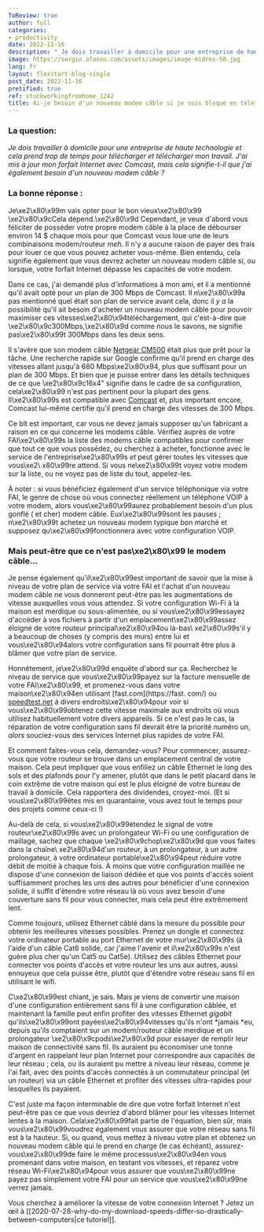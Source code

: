 ```yaml
---
ToReview: true
author: full
categories:
- productivity
date: 2022-11-16
description: "_Je dois travailler à domicile pour une entreprise de haute technologie et cela prend trop de temps pour télécharger et télécharger mon travail. J'ai mis à jour mon forfait Internet avec Comcast, mais cela signifie-t-il que j'ai également besoin d'un nouveau modem câble ?_"
image: https://sergio.afanou.com/assets/images/image-midres-50.jpg
lang: fr
layout: flexstart-blog-single
post_date: 2022-11-16
pretified: true
ref: stuckworkingfromhome_1242
title: Ai-je besoin d'un nouveau modem câble si je suis bloqué en télétravail ?
---
```


### La question:

_Je dois travailler à domicile pour une entreprise de haute technologie et cela prend trop de temps pour télécharger et télécharger mon travail. J'ai mis à jour mon forfait Internet avec Comcast, mais cela signifie-t-il que j'ai également besoin d'un nouveau modem câble ?_

### La bonne réponse :

Je\xe2\x80\x99m vais opter pour le bon vieux\xe2\x80\x99 \xe2\x80\x9cCela dépend.\xe2\x80\x9d Cependant, je veux d'abord vous féliciter de posséder votre propre modem câble à la place de débourser environ 14 $ chaque mois pour que Comcast vous loue une de leurs combinaisons modem/routeur _meh_. Il n'y a aucune raison de payer des frais pour louer ce que vous pouvez acheter vous-même. Bien entendu, cela signifie également que vous devrez acheter un nouveau modem câble si, ou lorsque, votre forfait Internet dépasse les capacités de votre modem.

Dans ce cas, j'ai demandé plus d'informations à mon ami, et il a mentionné qu'il avait opté pour un plan de 300 Mbps de Comcast. Il n\xe2\x80\x99a pas mentionné quel était son plan de service avant cela, donc il _y a_ la possibilité qu\'il ait besoin d\'acheter un nouveau modem câble pour pouvoir maximiser ces vitesses\xe2\x80\x94téléchargement, qui c'est-à-dire que \xe2\x80\x9c300Mbps,\xe2\x80\x9d comme nous le savons, ne signifie pas\xe2\x80\x99t 300Mbps dans les deux sens.

Il s'avère que son modem câble [Netgear CM500](https://www.netgear.com/home/products/networking/cable-modems-routers/CM500.aspx) était plus que prêt pour la tâche. Une recherche rapide sur Google confirme qu'il prend en charge des vitesses allant jusqu'à 680 Mbps\xe2\x80\x94, plus que suffisant pour un plan de 300 Mbps. Et bien que je puisse entrer dans les détails techniques de ce que \xe2\x80\x9c16x4" signifie dans le cadre de sa configuration, cela\xe2\x80\x99 n'est pas pertinent pour la plupart des gens. Il\xe2\x80\x99s est compatible avec [Comcast]( https://www.xfinity.com/support/devices/) et, plus important encore, Comcast lui-même certifie qu'il prend en charge des vitesses de 300 Mbps.

Ce bit est important, car vous ne devez jamais supposer qu'un fabricant a raison en ce qui concerne les modems câble. Vérifiez auprès de votre FAI\xe2\x80\x99s la liste des modems câble compatibles pour confirmer que tout ce que vous possédez, ou cherchez à acheter, fonctionne avec le service de l'entreprise\xe2\x80\x99s _et_ peut gérer toutes les vitesses que vous\xe2\ x80\x99re attend. Si vous ne\xe2\x80\x99t voyez votre modem sur la liste, ou ne voyez pas de liste du tout, appelez-les.

À noter : si vous bénéficiez également d'un service téléphonique via votre FAI, le genre de chose où vous connectez réellement un téléphone VOIP à votre modem, alors vous\xe2\x80\x99aurez probablement besoin d'un plus gonflé ( et cher) modem câble. Eux\xe2\x80\x99sont les pauses ; n\xe2\x80\x99t achetez un nouveau modem typique bon marché et supposez qu\xe2\x80\x99fonctionnera avec votre configuration VOIP.

### Mais peut-être que ce n'est pas\xe2\x80\x99 le modem câble...

Je pense également qu'il\xe2\x80\x99est important de savoir que la mise à niveau de votre plan de service via votre FAI et l'achat d'un nouveau modem câble ne vous donneront peut-être pas les augmentations de vitesse auxquelles vous vous attendez. Si votre configuration Wi-Fi à la maison est merdique ou sous-alimentée, ou si vous\xe2\x80\x99essayez d'accéder à vos fichiers à partir d'un emplacement\xe2\x80\x99assez éloigné de votre routeur principal\xe2\x80\x94ou là-bas\ xe2\x80\x99s'il y a beaucoup de choses (y compris des murs) entre lui et vous\xe2\x80\x94alors votre configuration sans fil pourrait être plus à blâmer que votre plan de service.

Honnêtement, je\xe2\x80\x99d enquête d'abord sur ça. Recherchez le niveau de service que vous\xe2\x80\x99payez sur la facture mensuelle de votre FAI\xe2\x80\x99, et promenez-vous dans votre maison\xe2\x80\x94en utilisant [fast.com](https://fast. com/) ou [speedtest.net](https://www.speedtest.net/) à divers endroits\xe2\x80\x94pour voir si vous\xe2\x80\x99obtenez cette vitesse maximale aux endroits où vous utilisez habituellement votre divers appareils. Si ce n'est pas le cas, la réparation de votre configuration sans fil devrait être la priorité numéro un, _alors_ souciez-vous des services Internet plus rapides de votre FAI.

Et comment faites-vous cela, demandez-vous? Pour commencer, assurez-vous que votre routeur se trouve dans un emplacement central de votre maison. Cela peut impliquer que vous enfiliez un câble Ethernet le long des sols et des plafonds pour l'y amener, plutôt que dans le petit placard dans le coin extrême de votre maison qui est le plus éloigné de votre bureau de travail à domicile. Cela rapportera des dividendes, croyez-moi. (Et si vous\xe2\x80\x99êtes mis en quarantaine, vous avez tout le temps pour des projets comme ceux-ci !)

Au-delà de cela, si vous\xe2\x80\x99étendez le signal de votre routeur\xe2\x80\x99s avec un prolongateur Wi-Fi ou une configuration de maillage, sachez que chaque \xe2\x80\x9chop\xe2\x80\x9d que vous faites dans la chaîne\ xe2\x80\x94d'un routeur, à un prolongateur, à un autre prolongateur, à votre ordinateur portable\xe2\x80\x94peut réduire votre débit de moitié à chaque fois. À moins que votre configuration maillée ne dispose d'une connexion de liaison dédiée et que vos points d'accès soient suffisamment proches les uns des autres pour bénéficier d'une connexion solide, il suffit d'étendre votre réseau là où vous avez besoin d'une couverture sans fil pour vous connecter, mais cela peut être extrêmement lent.

Comme toujours, utilisez Ethernet câblé dans la mesure du possible pour obtenir les meilleures vitesses possibles. Prenez un dongle et connectez votre ordinateur portable au port Ethernet de votre mur\xe2\x80\x99s (à l'aide d'un câble Cat6 solide, car j'aime l'avenir et il\xe2\x80\x99s n'est guère plus cher qu'un Cat5 ou Cat5e). Utilisez des câbles Ethernet pour connecter vos points d'accès et votre routeur les uns aux autres, aussi ennuyeux que cela puisse être, plutôt que d'étendre votre réseau sans fil en utilisant le wifi.

C\xe2\x80\x99est chiant, je sais. Mais je viens de convertir une maison d'une configuration entièrement sans fil à une configuration câblée, et maintenant la famille peut enfin profiter des vitesses Ethernet _gigabit_ qu'ils\xe2\x80\x99ont payées\xe2\x80\x94vitesses qu'ils n'ont *jamais *eu, depuis qu'ils comptaient sur un modem/routeur câble merdique et un prolongateur \xe2\x80\x9cpods\xe2\x80\x9d pour essayer de remplir leur maison de connectivité sans fil. Ils auraient pu économiser une tonne d'argent en rappelant leur plan Internet pour correspondre aux capacités de leur réseau ; cela, ou ils auraient pu mettre à niveau leur réseau, comme je l'ai fait, avec des points d'accès connectés à un commutateur principal (et un routeur) via un câble Ethernet et profiter des vitesses ultra-rapides pour lesquelles ils payaient.

C'est juste ma façon interminable de dire que votre forfait Internet n'est peut-être pas ce que vous devriez d'abord blâmer pour les vitesses Internet lentes à la maison. Cela\xe2\x80\x99fait partie de l'équation, bien sûr, mais vous\xe2\x80\x99voudrez également vous assurer que votre réseau sans fil est à la hauteur. Si, ou quand, vous mettez à niveau votre plan et obtenez un nouveau modem câble qui le prend en charge (le cas échéant), assurez-vous\xe2\x80\x99de faire le même processus\xe2\x80\x94en vous promenant dans votre maison, en testant vos vitesses, et réparez votre réseau Wi-Fi\xe2\x80\x94pour vous assurer que vous\xe2\x80\x99ne payez pas simplement votre FAI pour un service que vous\xe2\x80\x99ne verrez jamais.

Vous cherchez à améliorer la vitesse de votre connexion Internet ? Jetez un œil à [[2020-07-28-why-do-my-download-speeds-differ-so-drastically-between-computers|ce tutoriel]].